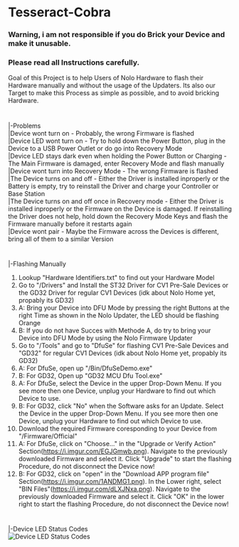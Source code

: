 # Tesseract-Cobra
### Warning, i am not responsible if you do Brick your Device and make it unusable.
### Please read all Instructions carefully.

Goal of this Project is to help Users of Nolo Hardware to flash their Hardware manually and without the usage of the Updaters.
Its also our Target to make this Process as simple as possible, and to avoid bricking Hardware.
#
|-Problems  
 |Device wont turn on - Probably, the wrong Firmware is flashed  
 |Device LED wont turn on - Try to hold down the Power Button, plug in the Device to a USB Power Outlet or do go into Recovery Mode  
 |Device LED stays dark even when holding the Power Button or Charging - The Main Firmware is damaged, enter Recovery Mode and flash manually
 |Device wont turn into Recovery Mode - The wrong Firmware is flashed  
 |The Device turns on and off - Either the Driver is installed inproperly or the Battery is empty, try to reinstall the Driver and charge your Controller or Base Station  
 |The Device turns on and off once in Recovery mode - Either the Driver is installed inproperly or the Firmware on the Device is damaged. If reinstalling the Driver does not help, hold down the Recovery Mode Keys and flash the Firmware manually before it restarts again  
 |Device wont pair - Maybe the Firmware across the Devices is different, bring all of them to a similar Version  
#
|-Flashing Manually
1. Lookup "Hardware Identifiers.txt" to find out your Hardware Model  
2. Go to "/Drivers" and Install the ST32 Driver for CV1 Pre-Sale Devices or the GD32 Driver for regular CV1 Devices (idk about Nolo Home yet, propably its GD32)  
3. A: Bring your Device into DFU Mode by pressing the right Buttons at the right Time as shown in the Nolo Updater, the LED should be flashing Orange  
3. B: If you do not have Succes with Methode A, do try to bring your Device into DFU Mode by using the Nolo Firmware Updater  
4. Go to "/Tools" and go to "DfuSe" for flashing CV1 Pre-Sale Devices and "GD32" for regular CV1 Devices (idk about Nolo Home yet, propably its GD32)  
5. A: For DfuSe, open up "/Bin/DfuSeDemo.exe"  
5. B: For GD32, Open up "GD32 MCU Dfu Tool.exe"  
6. A: For DfuSe, select the Device in the upper Drop-Down Menu. If you see more then one Device, unplug your Hardware to find out which Device to use.  
6. B: For GD32, click "No" when the Software asks for an Update. Select the Device in the upper Drop-Down Menu. If you see more then one Device, unplug your Hardware to find out which Device to use.  
7. Download the required Firmware coresponding to your Device from "/Firmware/Official"  
8. A: For DfuSe, click on "Choose..." in the "Upgrade or Verify Action" Section(https://i.imgur.com/EGJGmwb.png). Navigate to the previously downloaded Firmware and select it. Click "Upgrade" to start the flashing Procedure, do not disconnect the Device now!  
8. B: For GD32, click on "open" in the "Download APP program file" Section(https://i.imgur.com/1ANDMG1.png). In the Lower right, select "BIN Files"(https://i.imgur.com/dLXJNxa.png). Navigate to the previously downloaded Firmware and select it. Click "OK" in the lower right to start the flashing Procedure, do not disconnect the Device now!  

#
|-Device LED Status Codes  
![Device LED Status Codes](https://i.imgur.com/YZ58YsV.png)
